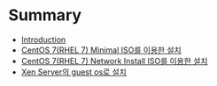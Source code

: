 # Summary

* [Introduction](README.md)
* [CentOS 7(RHEL 7) Minimal ISO를 이용한 설치](chapter1.md)
* [CentOS 7(RHEL 7) Network Install ISO를 이용한 설치](chapter2.md)
* [Xen Server의 guest os로 설치](chapter3.md)

